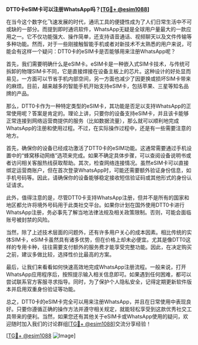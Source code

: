 **DTT0卡eSIM卡可以注册WhatsApp吗？[[TG💪+ @esim1088](https://t.me/s/esim1088)]**

在当今这个数字化飞速发展的时代，通讯工具的便捷性成为了人们日常生活中不可或缺的一部分。而提到即时通讯软件，WhatsApp无疑是全球用户量最大的一款应用之一。它不仅功能强大、操作简单，还支持语音通话、视频聊天以及文件传输等多种功能。然而，对于一些刚接触智能手机或者对新技术不太熟悉的用户来说，可能会有这样一个疑问：DTT0卡的eSIM卡是否能够用来注册WhatsApp呢？

首先，我们需要明确什么是eSIM卡。eSIM卡是一种嵌入式SIM卡技术，与传统可拆卸的物理SIM卡不同，它是直接焊接在设备主板上的芯片。这种设计的好处显而易见，一方面可以节省手机内部空间，另一方面也减少了因更换或损坏SIM卡带来的麻烦。目前，越来越多的智能手机开始支持eSIM卡，包括苹果、三星等知名品牌的产品。

那么，DTT0卡作为一种特定类型的eSIM卡，其功能是否足以支持WhatsApp的正常使用呢？答案是肯定的。理论上讲，只要你的设备支持eSIM卡，并且该卡能够正常连接到网络运营商提供的服务（比如数据流量），那么就可以顺利地完成WhatsApp的注册和使用过程。不过，在实际操作过程中，还是有一些需要注意的地方。

首先，确保你的设备已经成功激活了DTT0卡的eSIM功能。这通常需要通过手机设置中的“蜂窝移动网络”选项来完成。如果不确定具体步骤，可以查阅设备说明书或者访问相关客服热线获取帮助。其次，检查网络连接情况。虽然eSIM卡可以直接绑定运营商账户，但在首次登录WhatsApp时，可能还需要额外验证身份信息，如手机号码等。因此，请确保你的设备能够稳定接收短信验证码或其他形式的身份认证请求。

此外，值得注意的是，尽管DTT0卡支持WhatsApp注册，但并不是所有的国家和地区都允许将境外号码用于此类社交平台。如果你计划在国外使用DTT0卡进行WhatsApp注册，务必事先了解当地法律法规及相关政策限制。否则，可能会面临账号被封禁的风险。

当然，除了上述技术层面的问题外，还有许多用户关心的成本因素。相比传统的实体SIM卡，eSIM卡虽然具有诸多优势，但在价格上却未必便宜。尤其是像DTT0这样的专用卡种，往往需要支付额外的服务费才能享受完整功能。因此，在决定购买之前，建议多做比较，选择性价比最高的方案。

最后，让我们来看看如何快速高效地完成WhatsApp注册流程。一般来说，打开WhatsApp应用程序后，按照提示输入相关信息即可。如果遇到任何困难，都可以尝试联系官方客服寻求指导。同时，为了保护个人隐私安全，记得定期更新软件版本并启用双重身份验证等功能。

总之，DTT0卡的eSIM卡完全可以用来注册WhatsApp，并且在日常使用中表现良好。只要你遵循正确的操作方法并遵守相关规定，就能轻松享受到这款优秀社交工具带来的便利。当然，如果您还有其他关于eSIM卡或WhatsApp使用的疑问，欢迎随时加入我们的讨论群组[[TG💪+ @esim1088](https://t.me/s/esim1088)]交流分享经验！

[[TG💪+ @esim1088](https://t.me/s/esim1088) ![Image](https://i.postimg.cc/4NQfJmqS/Snipaste-2025-05-13-00-14-12.png)]